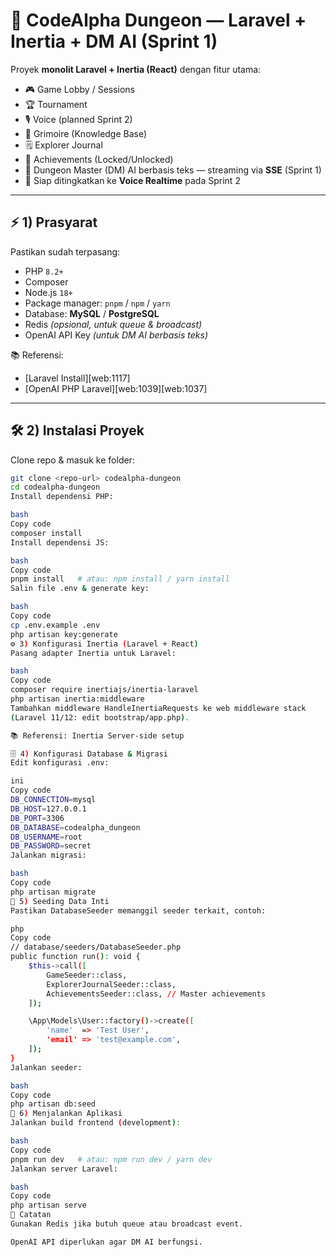# 🏰 CodeAlpha Dungeon — Laravel + Inertia + DM AI (Sprint 1)

Proyek **monolit Laravel + Inertia (React)** dengan fitur utama:

- 🎮 Game Lobby / Sessions  
- 🏆 Tournament  
- 🎙️ Voice (planned Sprint 2)  
- 📜 Grimoire (Knowledge Base)  
- 🗒️ Explorer Journal  
- 🏅 Achievements (Locked/Unlocked)  
- 🤖 Dungeon Master (DM) AI berbasis teks — streaming via **SSE** (Sprint 1)  
- 🚀 Siap ditingkatkan ke **Voice Realtime** pada Sprint 2  

---

## ⚡ 1) Prasyarat
Pastikan sudah terpasang:

- PHP `8.2+`  
- Composer  
- Node.js `18+`  
- Package manager: `pnpm` / `npm` / `yarn`  
- Database: **MySQL** / **PostgreSQL**  
- Redis *(opsional, untuk queue & broadcast)*  
- OpenAI API Key *(untuk DM AI berbasis teks)*  

📚 Referensi:  
- [Laravel Install][web:1117]  
- [OpenAI PHP Laravel][web:1039][web:1037]  

---

## 🛠️ 2) Instalasi Proyek

Clone repo & masuk ke folder:
```bash
git clone <repo-url> codealpha-dungeon
cd codealpha-dungeon
Install dependensi PHP:

bash
Copy code
composer install
Install dependensi JS:

bash
Copy code
pnpm install   # atau: npm install / yarn install
Salin file .env & generate key:

bash
Copy code
cp .env.example .env
php artisan key:generate
⚙️ 3) Konfigurasi Inertia (Laravel + React)
Pasang adapter Inertia untuk Laravel:

bash
Copy code
composer require inertiajs/inertia-laravel
php artisan inertia:middleware
Tambahkan middleware HandleInertiaRequests ke web middleware stack
(Laravel 11/12: edit bootstrap/app.php).

📚 Referensi: Inertia Server-side setup

🗄️ 4) Konfigurasi Database & Migrasi
Edit konfigurasi .env:

ini
Copy code
DB_CONNECTION=mysql
DB_HOST=127.0.0.1
DB_PORT=3306
DB_DATABASE=codealpha_dungeon
DB_USERNAME=root
DB_PASSWORD=secret
Jalankan migrasi:

bash
Copy code
php artisan migrate
🌱 5) Seeding Data Inti
Pastikan DatabaseSeeder memanggil seeder terkait, contoh:

php
Copy code
// database/seeders/DatabaseSeeder.php
public function run(): void {
    $this->call([
        GameSeeder::class,
        ExplorerJournalSeeder::class,
        AchievementsSeeder::class, // Master achievements
    ]);

    \App\Models\User::factory()->create([
        'name'  => 'Test User',
        'email' => 'test@example.com',
    ]);
}
Jalankan seeder:

bash
Copy code
php artisan db:seed
🚀 6) Menjalankan Aplikasi
Jalankan build frontend (development):

bash
Copy code
pnpm run dev   # atau: npm run dev / yarn dev
Jalankan server Laravel:

bash
Copy code
php artisan serve
📌 Catatan
Gunakan Redis jika butuh queue atau broadcast event.

OpenAI API diperlukan agar DM AI berfungsi.
